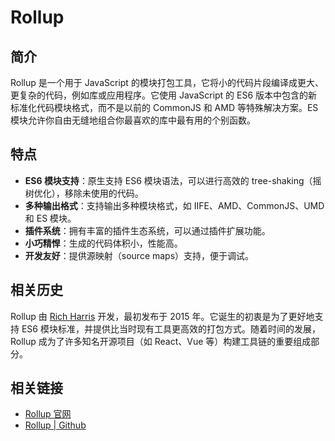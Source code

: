# Rollup

## 简介

Rollup 是一个用于 JavaScript 的模块打包工具，它将小的代码片段编译成更大、更复杂的代码，例如库或应用程序。它使用 JavaScript 的 ES6 版本中包含的新标准化代码模块格式，而不是以前的 CommonJS 和 AMD 等特殊解决方案。ES 模块允许你自由无缝地组合你最喜欢的库中最有用的个别函数。

## 特点

- **ES6 模块支持**：原生支持 ES6 模块语法，可以进行高效的 tree-shaking（摇树优化），移除未使用的代码。
- **多种输出格式**：支持输出多种模块格式，如 IIFE、AMD、CommonJS、UMD 和 ES 模块。
- **插件系统**：拥有丰富的插件生态系统，可以通过插件扩展功能。
- **小巧精悍**：生成的代码体积小，性能高。
- **开发友好**：提供源映射（source maps）支持，便于调试。

## 相关历史

Rollup 由 [Rich Harris](https://github.com/Rich-Harris) 开发，最初发布于 2015 年。它诞生的初衷是为了更好地支持 ES6 模块标准，并提供比当时现有工具更高效的打包方式。随着时间的发展，Rollup 成为了许多知名开源项目（如 React、Vue 等）构建工具链的重要组成部分。

## 相关链接

- [Rollup 官网](https://cn.rollupjs.org/)
- [Rollup | Github](https://github.com/rollup/rollup)
